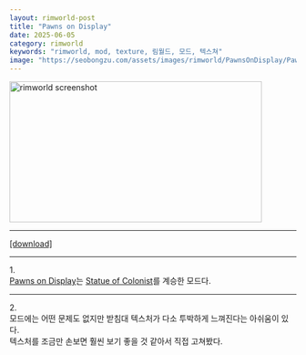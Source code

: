 ```yaml
---
layout: rimworld-post
title: "Pawns on Display"
date: 2025-06-05
category: rimworld
keywords: "rimworld, mod, texture, 림월드, 모드, 텍스쳐"
image: "https://seobongzu.com/assets/images/rimworld/PawnsOnDisplay/PawnsOnDisplay.webp"
---
```

<img src="https://seobongzu.com/assets/images/rimworld/PawnsOnDisplay/PawnsOnDisplay.webp" alt="rimworld screenshot" width=443px height=247px>
<p>
<hr>
<div class="half-space"></div>
<span class="download-box"><a href="https://drive.google.com/file/d/1DLMjicBjItE0cB-_9nbDHDa-5PUy3awq/view?usp=sharing" target="_blank">[download]</a></span>
<div class="half-space"></div>
<hr>
</p>
<div class="half-space"></div>
<p>
1.<br>
<a href="https://steamcommunity.com/sharedfiles/filedetails/?id=3446605621" target="_blank">Pawns on Display</a>는 <a href="https://steamcommunity.com/sharedfiles/filedetails/?id=1539031321" target="_blank">Statue of Colonist</a>를 계승한 모드다.
</p>
<div class="half-space"></div><hr><div class="half-space"></div>
<p>
2.<br>모드에는 어떤 문제도 없지만 받침대 텍스처가 다소 투박하게 느껴진다는 아쉬움이 있다.<br>텍스처를 조금만 손보면 훨씬 보기 좋을 것 같아서 직접 고쳐봤다.
</p>